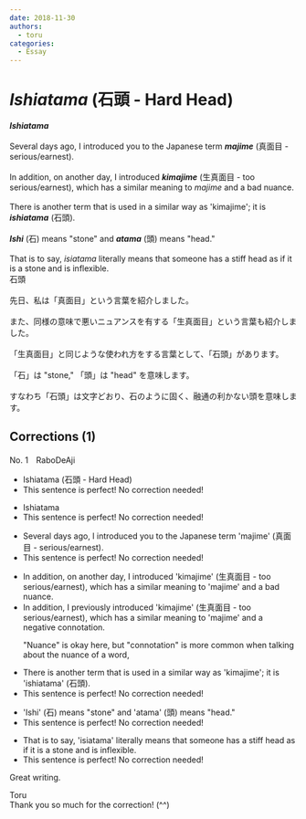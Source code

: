 ```yaml
---
date: 2018-11-30
authors:
  - toru
categories:
  - Essay
---
```


<h1 id="subject_show"><strong><em>Ishiatama</strong></em> (石頭 - Hard Head)</h1>
<div class="date" hidden>Nov 30, 2018 17:50</div>
<div id="post"><div id="body_show_ori">
<strong><em>Ishiatama</strong></em><br/><br/>Several days ago, I introduced you to the Japanese term <strong><em>majime</em></strong> (真面目 - serious/earnest).<br/><br/>In addition, on another day, I introduced <strong><em>kimajime</em></strong> (生真面目 - too serious/earnest), which has a similar meaning to <em>majime</em> and a bad nuance.<br/><br/>There is another term that is used in a similar way as 'kimajime'; it is <strong><em>ishiatama</em></strong> (石頭).<br/><br/><strong><em>Ishi</em></strong> (石) means "stone" and <strong><em>atama</em></strong> (頭) means "head."<br/><br/>That is to say, <em>isiatama</em> literally means that someone has a stiff head as if it is a stone and is inflexible.
</div></div>

<!-- more -->

<div id="post_ja"><div id="body_show_mo">
石頭<br/><br/>先日、私は「真面目」という言葉を紹介しました。<br/><br/>また、同様の意味で悪いニュアンスを有する「生真面目」という言葉も紹介しました。<br/><br/>「生真面目」と同じような使われ方をする言葉として、「石頭」があります。<br/><br/>「石」は "stone," 「頭」は "head" を意味します。<br/><br/>すなわち「石頭」は文字どおり、石のように固く、融通の利かない頭を意味します。
</div></div>

## Corrections (1)
<div id="block"><div class="first_name"> No. 1　<span class="just_name">RaboDeAji</span></div><div id="block2">
<ul class="correction_field">
<li class="incorrect">Ishiatama (石頭 - Hard Head)</li>
<li class="corrected perfect">This sentence is perfect! No correction needed!</li>
</ul>
<ul class="correction_field">
<li class="incorrect">Ishiatama</li>
<li class="corrected perfect">This sentence is perfect! No correction needed!</li>
</ul>
<ul class="correction_field">
<li class="incorrect">Several days ago, I introduced you to the Japanese term 'majime' (真面目 - serious/earnest).</li>
<li class="corrected perfect">This sentence is perfect! No correction needed!</li>
</ul>
<ul class="correction_field">
<li class="incorrect">In addition, on another day, I introduced 'kimajime' (生真面目 - too serious/earnest), which has a similar meaning to 'majime' and a bad nuance.</li>
<li class="corrected correct">
In addition, I previously introduced 'kimajime' (生真面目 - too serious/earnest), which has a similar meaning to 'majime' and a negative connotation.
<p class="correction_comment">"Nuance" is okay here, but "connotation" is more common when talking about the nuance of a word,</p>
</li>
</ul>
<ul class="correction_field">
<li class="incorrect">There is another term that is used in a similar way as 'kimajime'; it is 'ishiatama' (石頭).</li>
<li class="corrected perfect">This sentence is perfect! No correction needed!</li>
</ul>
<ul class="correction_field">
<li class="incorrect">'Ishi' (石) means "stone" and 'atama' (頭) means "head."</li>
<li class="corrected perfect">This sentence is perfect! No correction needed!</li>
</ul>
<ul class="correction_field">
<li class="incorrect">That is to say, 'isiatama' literally means that someone has a stiff head as if it is a stone and is inflexible.</li>
<li class="corrected perfect">This sentence is perfect! No correction needed!</li>
</ul>
<p class="comment_small">
 Great writing.
</p>

</div><div class="name"><span class="just_name">Toru</span><br>
Thank you so much for the correction! (^^)
</div>
</div>
